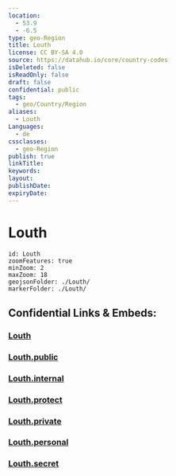 ```yaml
---
location:
  - 53.9
  - -6.5
type: geo-Region
title: Louth
license: CC BY-SA 4.0
source: https://datahub.io/core/country-codes
isDeleted: false
isReadOnly: false
draft: false
confidential: public
tags:
  - geo/Country/Region
aliases:
  - Louth
Languages:
  - de
cssclasses:
  - geo-Region
publish: true
linkTitle:
keywords:
layout:
publishDate:
expiryDate:
---
```


# Louth

```leaflet
id: Louth
zoomFeatures: true 
minZoom: 2 
maxZoom: 18
geojsonFolder: ./Louth/
markerFolder: ./Louth/
```


## Confidential Links & Embeds: 

### [Louth](/_Standards/Earth/Continent/Europe/Europe~North/Ireland/Ireland,Provinces/Leinster/Louth.md) 

### [Louth.public](/_public/Earth/Continent/Europe/Europe~North/Ireland/Ireland,Provinces/Leinster/Louth.public.md) 

### [Louth.internal](/_internal/Earth/Continent/Europe/Europe~North/Ireland/Ireland,Provinces/Leinster/Louth.internal.md) 

### [Louth.protect](/_protect/Earth/Continent/Europe/Europe~North/Ireland/Ireland,Provinces/Leinster/Louth.protect.md) 

### [Louth.private](/_private/Earth/Continent/Europe/Europe~North/Ireland/Ireland,Provinces/Leinster/Louth.private.md) 

### [Louth.personal](/_personal/Earth/Continent/Europe/Europe~North/Ireland/Ireland,Provinces/Leinster/Louth.personal.md) 

### [Louth.secret](/_secret/Earth/Continent/Europe/Europe~North/Ireland/Ireland,Provinces/Leinster/Louth.secret.md)

